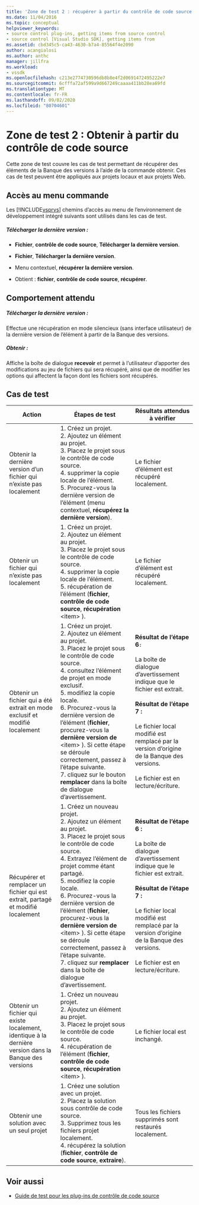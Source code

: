 ```yaml
---
title: 'Zone de test 2 : récupérer à partir du contrôle de code source | Microsoft Docs'
ms.date: 11/04/2016
ms.topic: conceptual
helpviewer_keywords:
- source control plug-ins, getting items from source control
- source control [Visual Studio SDK], getting items from
ms.assetid: cbd345c5-ca43-4630-b7a4-85564f4e2090
author: acangialosi
ms.author: anthc
manager: jillfra
ms.workload:
- vssdk
ms.openlocfilehash: c213e2774730596db8b8e4f2d0691472495222e7
ms.sourcegitcommit: 6cfffa72af599a9d667249caaaa411bb28ea69fd
ms.translationtype: MT
ms.contentlocale: fr-FR
ms.lasthandoff: 09/02/2020
ms.locfileid: "80704601"
---
```

# <a name="test-area-2-get-from-source-control"></a>Zone de test 2 : Obtenir à partir du contrôle de code source
Cette zone de test couvre les cas de test permettant de récupérer des éléments de la Banque des versions à l’aide de la commande obtenir. Ces cas de test peuvent être appliqués aux projets locaux et aux projets Web.

## <a name="command-menu-access"></a>Accès au menu commande
 Les [!INCLUDE[vsprvs](../../code-quality/includes/vsprvs_md.md)] chemins d’accès au menu de l’environnement de développement intégré suivants sont utilisés dans les cas de test.

##### <a name="get-latest-version"></a>Télécharger la dernière version :

- **Fichier**, **contrôle de code source**, **Télécharger la dernière version**.

- **Fichier**, **Télécharger la dernière version**.

- Menu contextuel, **récupérer la dernière version**.

- Obtient : **fichier**, **contrôle de code source**, **récupérer**.

## <a name="expected-behavior"></a>Comportement attendu

##### <a name="get-latest-version"></a>Télécharger la dernière version :
 Effectue une récupération en mode silencieux (sans interface utilisateur) de la dernière version de l’élément à partir de la Banque des versions.

##### <a name="get"></a>Obtenir :
 Affiche la boîte de dialogue **recevoir** et permet à l’utilisateur d’apporter des modifications au jeu de fichiers qui sera récupéré, ainsi que de modifier les options qui affectent la façon dont les fichiers sont récupérés.

## <a name="test-cases"></a>Cas de test

|Action|Étapes de test|Résultats attendus à vérifier|
|------------|----------------|--------------------------------|
|Obtenir la dernière version d’un fichier qui n’existe pas localement|1. Créez un projet.<br />2. Ajoutez un élément au projet.<br />3. Placez le projet sous le contrôle de code source.<br />4. supprimer la copie locale de l’élément.<br />5. Procurez-vous la dernière version de l’élément (menu contextuel, **récupérez la dernière version**).|Le fichier d’élément est récupéré localement.|
|Obtenir un fichier qui n’existe pas localement|1. Créez un projet.<br />2. Ajoutez un élément au projet.<br />3. Placez le projet sous le contrôle de code source.<br />4. supprimer la copie locale de l’élément.<br />5. récupération de l’élément (**fichier**, **contrôle de code source**, **récupération** \<item> ).|Le fichier d’élément est récupéré localement.|
|Obtenir un fichier qui a été extrait en mode exclusif et modifié localement|1. Créez un projet.<br />2. Ajoutez un élément au projet.<br />3. Placez le projet sous le contrôle de code source.<br />4. consultez l’élément de projet en mode exclusif.<br />5. modifiez la copie locale.<br />6. Procurez-vous la dernière version de l’élément (**fichier**, procurez-vous la **dernière version de** \<item> ). Si cette étape se déroule correctement, passez à l’étape suivante.<br />7. cliquez sur le bouton **remplacer** dans la boîte de dialogue d’avertissement.|**Résultat de l’étape 6**`:`<br /><br /> La boîte de dialogue d’avertissement indique que le fichier est extrait.<br /><br /> **Résultat de l’étape 7 :**<br /><br /> Le fichier local modifié est remplacé par la version d’origine de la Banque des versions.<br /><br /> Le fichier est en lecture/écriture.|
|Récupérer et remplacer un fichier qui est extrait, partagé et modifié localement|1. Créez un nouveau projet.<br />2. Ajoutez un élément au projet.<br />3. Placez le projet sous le contrôle de code source.<br />4. Extrayez l’élément de projet comme étant partagé.<br />5. modifiez la copie locale.<br />6. Procurez-vous la dernière version de l’élément (**fichier**, procurez-vous la **dernière version de** \<item> ). Si cette étape se déroule correctement, passez à l’étape suivante.<br />7. cliquez sur **remplacer** dans la boîte de dialogue d’avertissement.|**Résultat de l’étape 6 :**<br /><br /> La boîte de dialogue d’avertissement indique que le fichier est extrait.<br /><br /> **Résultat de l’étape 7 :**<br /><br /> Le fichier local modifié est remplacé par la version d’origine de la Banque des versions.<br /><br /> Le fichier est en lecture/écriture.|
|Obtenir un fichier qui existe localement, identique à la dernière version dans la Banque des versions|1. Créez un nouveau projet.<br />2. Ajoutez un élément au projet.<br />3. Placez le projet sous le contrôle de code source.<br />4. récupération de l’élément (**fichier**, **contrôle de code source**, **récupération** \<item> ).|Le fichier local est inchangé.|
|Obtenir une solution avec un seul projet|1. Créez une solution avec un projet.<br />2. Placez la solution sous contrôle de code source.<br />3. Supprimez tous les fichiers projet localement.<br />4. récupérez la solution (**fichier**, **contrôle de code source**, **extraire**).|Tous les fichiers supprimés sont restaurés localement.|

## <a name="see-also"></a>Voir aussi
- [Guide de test pour les plug-ins de contrôle de code source](../../extensibility/internals/test-guide-for-source-control-plug-ins.md)
